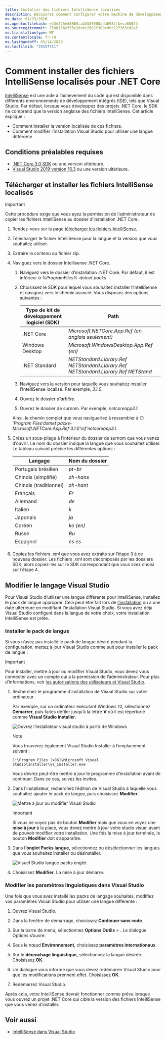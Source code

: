 ```yaml
---
title: Installer des fichiers IntelliSense localisés
description: Découvrez comment configurer votre machine de développement pour utiliser des fichiers IntelliSense localisés pour des projets .NET Core dans Visual Studio.
ms.date: 01/23/2020
ms.openlocfilehash: e45e225e58865ca2b529000ada0984fbeca850f3
ms.sourcegitcommit: 7588136e355e10cbc2582f389c90c127363c02a5
ms.translationtype: MT
ms.contentlocale: fr-FR
ms.lasthandoff: 03/14/2020
ms.locfileid: "78157711"
---
```

# <a name="how-to-install-localized-intellisense-files-for-net-core"></a>Comment installer des fichiers IntelliSense localisés pour .NET Core

[IntelliSense](/visualstudio/ide/using-intellisense) est une aide à l’achèvement du code qui est disponible dans différents environnements de développement intégrés (IDE), tels que Visual Studio. Par défaut, lorsque vous développez des projets .NET Core, le SDK ne comprend que la version anglaise des fichiers IntelliSense. Cet article explique :

- Comment installer la version localisée de ces fichiers.
- Comment modifier l’installation Visual Studio pour utiliser une langue différente.

## <a name="prerequisites"></a>Conditions préalables requises

- [.NET Core 3.0 SDK](https://dotnet.microsoft.com/download/dotnet-core) ou une version ultérieure.
- [Visual Studio 2019 version 16.3](https://visualstudio.microsoft.com/downloads/?utm_medium=microsoft&utm_source=docs.microsoft.com&utm_campaign=inline+link&utm_content=download+vs2019) ou une version ultérieure.

## <a name="download-and-install-the-localized-intellisense-files"></a>Télécharger et installer les fichiers IntelliSense localisés

> [!IMPORTANT]
> Cette procédure exige que vous ayez la permission de l’administrateur de copier les fichiers IntelliSense au dossier d’installation .NET Core.

1. Rendez-vous sur la page [télécharger les fichiers IntelliSense.](https://dotnet.microsoft.com/download/dotnet-core/intellisense)

1. Téléchargez le fichier IntelliSense pour la langue et la version que vous souhaitez utiliser.

1. Extraire le contenu du fichier zip.

1. Naviguez vers le dossier Intellisense .NET Core.

   1. Naviguez vers le dossier d’installation .NET Core. Par défaut, il est inférieur *à %ProgramFiles%-dotnet packs*.
   1. Choisissez le SDK pour lequel vous souhaitez installer l’IntelliSense et naviguez vers le chemin associé. Vous disposez des options suivantes :

      | Type de kit de développement logiciel (SDK)        | Path                               |
      | --------------- | ---------------------------------- |
      | .NET Core       | *Microsoft.NETCore.App.Ref (en anglais seulement)*        |
      | Windows Desktop | *Microsoft.WindowsDesktop.App.Ref (en)* |
      | .NET Standard   | *NETStandard.Library.Ref NETStandard.Library.Ref NETStandard.Library.Ref NETStand*          |

   1. Naviguez vers la version pour laquelle vous souhaitez installer l’IntelliSense localisé. Par exemple, *3.1.0*.
   1. Ouvrez le dossier *d’arbitre.*
   1. Ouvrez le dossier de surnom. Par exemple, *netcoreapp3.1*.

   Ainsi, le chemin complet que vous navigueriez à ressembler à *C: 'Program Files’dotnet’packs-Microsoft.NETCore.App.Ref'3.1.0'ref’netcoreapp3.1*.

1. Créez un sous-pliage à l’intérieur du dossier de surnom que vous venez d’ouvrir. Le nom du dossier indique la langue que vous souhaitez utiliser. Le tableau suivant précise les différentes options :

   | Langage              | Nom du dossier |
   | --------------------- | ----------- |
   | Portugais brésilien  | *pt-br*     |
   | Chinois (simplifié)  | *zh-hans*   |
   | Chinois (traditionnel) | *zh-hant*   |
   | Français                | *Fr*        |
   | Allemand                | *de*        |
   | Italien               | *Il*        |
   | Japonais              | *ja*        |
   | Coréen                | *ko (en)*        |
   | Russe               | *Ru*        |
   | Espagnol               | *es es*        |

1. Copiez les fichiers *.xml* que vous avez extraits sur l’étape 3 à ce nouveau dossier. Les fichiers *.xml* sont décomposés par les dossiers SDK, alors copiez-les sur le SDK correspondant que vous avez choisi sur l’étape 4.

## <a name="modify-visual-studio-language"></a>Modifier le langage Visual Studio

Pour Visual Studio d’utiliser une langue différente pour IntelliSense, installez le pack de langue approprié. Cela peut être fait lors de [l’installation](/visualstudio/install/install-visual-studio#step-6---install-language-packs-optional) ou à une date ultérieure en modifiant l’installation Visual Studio. Si vous avez déjà Visual Studio configuré dans la langue de votre choix, votre installation IntelliSense est prête.

### <a name="install-the-language-pack"></a>Installer le pack de langue

Si vous n’avez pas installé le pack de langue désiré pendant la configuration, mettez à jour Visual Studio comme suit pour installer le pack de langue :

> [!IMPORTANT]
> Pour installer, mettre à jour ou modifier Visual Studio, vous devez vous connecter avec un compte qui a la permission de l’administrateur. Pour plus d’informations, voir [les autorisations des utilisateurs et Visual Studio](/visualstudio/ide/user-permissions-and-visual-studio).

1. Recherchez le programme d’installation de Visual Studio sur votre ordinateur.

   Par exemple, sur un ordinateur exécutant Windows 10, sélectionnez **Démarrer**, puis faites défiler jusqu’à la lettre **V** où il est répertorié comme **Visual Studio Installer**.

   ![Ouvrez l’installateur visual studio à partir de Windows](./media/localized-intellisense/vs-installer-windows-start.png)

   > [!NOTE]
   > Vous trouverez également Visual Studio Installer à l’emplacement suivant :
   >
   > `C:\Program Files (x86)\Microsoft Visual Studio\Installer\vs_installer.exe`

   Vous devrez peut-être mettre à jour le programme d’installation avant de continuer. Dans ce cas, suivez les invites.

1. Dans l’installateur, recherchez l’édition de Visual Studio à laquelle vous souhaitez ajouter le pack de langue, puis choisissez **Modifier**.

   ![Mettre à jour ou modifier Visual Studio](./media/localized-intellisense/vs-installer-modify.png)

   > [!IMPORTANT]
   > Si vous ne voyez pas de bouton **Modifier** mais que vous en voyez une **mise à jour** à la place, vous devez mettre à jour votre studio visuel avant de pouvoir modifier votre installation.
   > Une fois la mise à jour terminée, le bouton **Modifier** doit s’apparaître.

1. Dans **l’onglet Packs langue,** sélectionnez ou désélectionner les langues que vous souhaitez installer ou désinstaller.

   ![Visuel Studio langue packs onglet](./media/localized-intellisense/vs-modify-language-packs.png)

1. Choisissez **Modifier**. La mise à jour démarre.

### <a name="modify-language-settings-in-visual-studio"></a>Modifier les paramètres linguistiques dans Visual Studio

Une fois que vous avez installé les packs de langage souhaités, modifiez vos paramètres Visual Studio pour utiliser une langue différente :

1. Ouvrez Visual Studio.

1. Dans la fenêtre de démarrage, choisissez **Continuer sans code**.

1. Sur la barre de menu, sélectionnez **Options Outils** > **.** Le dialogue Options s’ouvre.

1. Sous le nœud **Environnement,** choisissez **paramètres internationaux**.

1. Sur le **décrochage linguistique,** sélectionnez la langue désirée. Choisissez **OK**.

1. Un dialogue vous informe que vous devez redémarrer Visual Studio pour que les modifications prennent effet. Choisissez **OK**.

1. Redémarrez Visual Studio.

Après cela, votre IntelliSense devrait fonctionner comme prévu lorsque vous ouvrez un projet .NET Core qui cible la version des fichiers IntelliSense que vous venez d’installer.

## <a name="see-also"></a>Voir aussi

- [IntelliSense dans Visual Studio](/visualstudio/ide/using-intellisense)
